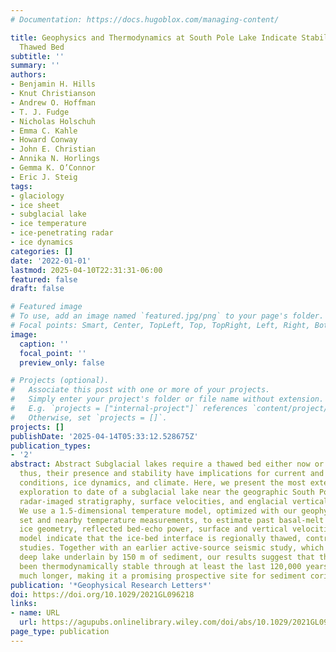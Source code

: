 ```yaml
---
# Documentation: https://docs.hugoblox.com/managing-content/

title: Geophysics and Thermodynamics at South Pole Lake Indicate Stability and a Regionally
  Thawed Bed
subtitle: ''
summary: ''
authors:
- Benjamin H. Hills
- Knut Christianson
- Andrew O. Hoffman
- T. J. Fudge
- Nicholas Holschuh
- Emma C. Kahle
- Howard Conway
- John E. Christian
- Annika N. Horlings
- Gemma K. O’Connor
- Eric J. Steig
tags:
- glaciology
- ice sheet
- subglacial lake
- ice temperature
- ice-penetrating radar
- ice dynamics
categories: []
date: '2022-01-01'
lastmod: 2025-04-10T22:31:31-06:00
featured: false
draft: false

# Featured image
# To use, add an image named `featured.jpg/png` to your page's folder.
# Focal points: Smart, Center, TopLeft, Top, TopRight, Left, Right, BottomLeft, Bottom, BottomRight.
image:
  caption: ''
  focal_point: ''
  preview_only: false

# Projects (optional).
#   Associate this post with one or more of your projects.
#   Simply enter your project's folder or file name without extension.
#   E.g. `projects = ["internal-project"]` references `content/project/deep-learning/index.md`.
#   Otherwise, set `projects = []`.
projects: []
publishDate: '2025-04-14T05:33:12.528675Z'
publication_types:
- '2'
abstract: Abstract Subglacial lakes require a thawed bed either now or in the past;
  thus, their presence and stability have implications for current and past basal
  conditions, ice dynamics, and climate. Here, we present the most extensive geophysical
  exploration to date of a subglacial lake near the geographic South Pole, including
  radar-imaged stratigraphy, surface velocities, and englacial vertical velocities.
  We use a 1.5-dimensional temperature model, optimized with our geophysical data
  set and nearby temperature measurements, to estimate past basal-melt rates. The
  ice geometry, reflected bed-echo power, surface and vertical velocities, and temperature
  model indicate that the ice-bed interface is regionally thawed, contradicting prior
  studies. Together with an earlier active-source seismic study, which showed a 32-m
  deep lake underlain by 150 m of sediment, our results suggest that the lake has
  been thermodynamically stable through at least the last 120,000 years and possibly
  much longer, making it a promising prospective site for sediment coring.
publication: '*Geophysical Research Letters*'
doi: https://doi.org/10.1029/2021GL096218
links:
- name: URL
  url: https://agupubs.onlinelibrary.wiley.com/doi/abs/10.1029/2021GL096218
page_type: publication
---
```


